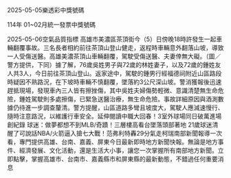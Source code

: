 
2025-05-05樂透彩中獎號碼

                                
114年 01~02月統一發票中獎號碼
                             
2025-05-06空氣品質指標
                              高雄市美濃區茶頂街今（5）日傍晚18時許發生一起車輛翻覆事故。三名長者相約前往茶頂山登山健走，返程時車輛意外翻落山坡，導致一人受傷送醫。高雄美濃茶頂山車輛翻覆，駕駛受傷送醫、夫妻倖無大礙。（圖／警方提供，下同）據了解，76歲吳姓男子與72歲的林姓妻子，以及72歲的鍾姓友人共3人，今日前往茶頂山登山。返家途中，駕駛的鍾男行經福德祠附近山區路段時疑因不熟路況，在下坡時車輛不慎翻覆，墜落約3公尺深山坡。警消獲報後迅速趕抵現場，發現車內三人皆有擦挫傷，其中吳姓夫婦傷勢輕微、意識清楚無生命危險，鍾姓駕駛則多處擦傷，已緊急送醫治療，無生命危險。事故詳細原因與酒測數據仍待進一步調查釐清。警方提醒，山區道路多彎且坡度大，駕駛人應減速慢行、隨時注意路況，以維護行車安全。延伸閱讀中職大回春！3室外球場同日破萬進場創紀錄 球迷：做夢都想不到MLB/奇蹟！三層樓高看台墜落頭部著地 21歲球迷清醒了可說話NBA/火箭逼入搶七大戰！范弗利特轟29分氣走柯瑞南部新聞報導一次看，專門提供高雄、台南、嘉義、屏東今日最新即時地方新聞快報。無論是地方事件、經濟發展、文化活動，還是生活大小事，讓您一次掌握所有南部地方新聞。立即點擊，掌握高雄市、台南市、嘉義縣市和屏東縣的最新動態，不錯過任何重要消息